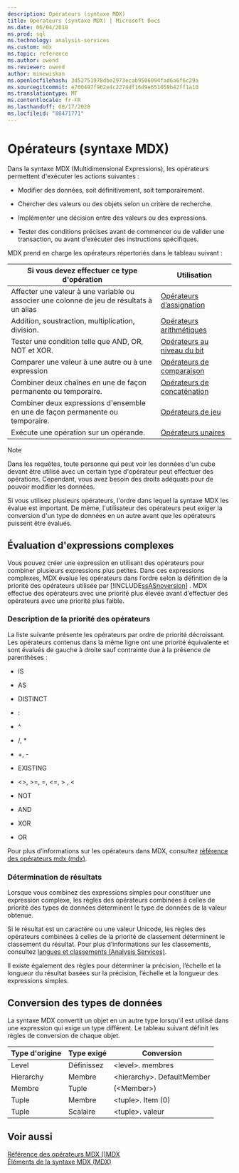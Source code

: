 ```yaml
---
description: Opérateurs (syntaxe MDX)
title: Opérateurs (syntaxe MDX) | Microsoft Docs
ms.date: 06/04/2018
ms.prod: sql
ms.technology: analysis-services
ms.custom: mdx
ms.topic: reference
ms.author: owend
ms.reviewer: owend
author: minewiskan
ms.openlocfilehash: 3d52751978dbe2973ecab9506094fad6a6f6c29a
ms.sourcegitcommit: e700497f962e4c2274df16d9e651059b42ff1a10
ms.translationtype: MT
ms.contentlocale: fr-FR
ms.lasthandoff: 08/17/2020
ms.locfileid: "88471771"
---
```

# <a name="operators-mdx-syntax"></a>Opérateurs (syntaxe MDX)


  Dans la syntaxe MDX (Multidimensional Expressions), les opérateurs permettent d'exécuter les actions suivantes :  
  
-   Modifier des données, soit définitivement, soit temporairement.  
  
-   Chercher des valeurs ou des objets selon un critère de recherche.  
  
-   Implémenter une décision entre des valeurs ou des expressions.  
  
-   Tester des conditions précises avant de commencer ou de valider une transaction, ou avant d'exécuter des instructions spécifiques.  
  
 MDX prend en charge les opérateurs répertoriés dans le tableau suivant :  
  
|Si vous devez effectuer ce type d'opération|Utilisation|  
|---------------------------------------|---------|  
|Affecter une valeur à une variable ou associer une colonne de jeu de résultats à un alias|[Opérateurs d’assignation](../mdx/assignment-operators.md)|  
|Addition, soustraction, multiplication, division.|[Opérateurs arithmétiques](../mdx/arithmetic-operators.md)|  
|Tester une condition telle que AND, OR, NOT et XOR.|[Opérateurs au niveau du bit](../mdx/bitwise-operators.md)|  
|Comparer une valeur à une autre ou à une expression|[Opérateurs de comparaison](../mdx/comparison-operators.md)|  
|Combiner deux chaînes en une de façon permanente ou temporaire.|[Opérateurs de concaténation](../mdx/concatenation-operators.md)|  
|Combiner deux expressions d'ensemble en une de façon permanente ou temporaire.|[Opérateurs de jeu](../mdx/set-operators.md)|  
|Exécute une opération sur un opérande.|[Opérateurs unaires](../mdx/unary-operators.md)|  
  
> [!NOTE]  
>  Dans les requêtes, toute personne qui peut voir les données d'un cube devant être utilisé avec un certain type d'opérateur peut effectuer des opérations. Cependant, vous avez besoin des droits adéquats pour de pouvoir modifier les données.  
  
 Si vous utilisez plusieurs opérateurs, l'ordre dans lequel la syntaxe MDX les évalue est important. De même, l'utilisateur des opérateurs peut exiger la conversion d'un type de données en un autre avant que les opérateurs puissent être évalués.  
  
## <a name="evaluating-complex-expressions"></a>Évaluation d'expressions complexes  
 Vous pouvez créer une expression en utilisant des opérateurs pour combiner plusieurs expressions plus petites. Dans ces expressions complexes, MDX évalue les opérateurs dans l’ordre selon la définition de la priorité des opérateurs utilisée par [!INCLUDE[ssASnoversion](../includes/ssasnoversion-md.md)] . MDX effectue des opérateurs avec une priorité plus élevée avant d’effectuer des opérateurs avec une priorité plus faible.  
  
### <a name="understanding-operator-precedence"></a>Description de la priorité des opérateurs  
 La liste suivante présente les opérateurs par ordre de priorité décroissant. Les opérateurs contenus dans la même ligne ont une priorité équivalente et sont évalués de gauche à droite sauf contrainte due à la présence de parenthèses :  
  
-   IS  
  
-   AS  
  
-   DISTINCT  
  
-   :  
  
-   ^  
  
-   /, *  
  
-   +, -  
  
-   EXISTING  
  
-   <>, >=, =, \<=, > , <  
  
-   NOT  
  
-   AND  
  
-   XOR  
  
-   OR  
  
 Pour plus d’informations sur les opérateurs dans MDX, consultez [référence des opérateurs mdx &#40;mdx&#41;](../mdx/mdx-operator-reference-mdx.md).  
  
### <a name="determining-results"></a>Détermination de résultats  
 Lorsque vous combinez des expressions simples pour constituer une expression complexe, les règles des opérateurs combinées à celles de priorité des types de données déterminent le type de données de la valeur obtenue.  
  
 Si le résultat est un caractère ou une valeur Unicode, les règles des opérateurs combinées à celles de la priorité de classement déterminent le classement du résultat. Pour plus d’informations sur les classements, consultez [langues et classements &#40;Analysis Services&#41;](https://docs.microsoft.com/analysis-services/languages-and-collations-analysis-services).  
  
 Il existe également des règles pour déterminer la précision, l’échelle et la longueur du résultat basées sur la précision, l’échelle et la longueur des expressions simples.  
  
## <a name="converting-data-types"></a>Conversion des types de données  
 La syntaxe MDX convertit un objet en un autre type lorsqu'il est utilisé dans une expression qui exige un type différent. Le tableau suivant définit les règles de conversion de chaque objet.  
  
|Type d'origine|Type exigé|Conversion|  
|-------------------|-----------------|----------------|  
|Level|Définissez|\<level>. membres|  
|Hierarchy|Membre|\<hierarchy>. DefaultMember|  
|Membre|Tuple|(\<Member>)|  
|Tuple|Membre|\<tuple>. Item (0)|  
|Tuple|Scalaire|\<tuple>. valeur|  
  
## <a name="see-also"></a>Voir aussi  
 [Référence des opérateurs MDX &#40;&#41;MDX ](../mdx/mdx-operator-reference-mdx.md)   
 [Éléments de la syntaxe MDX &#40;MDX&#41;](../mdx/mdx-syntax-elements-mdx.md)  
  
  
